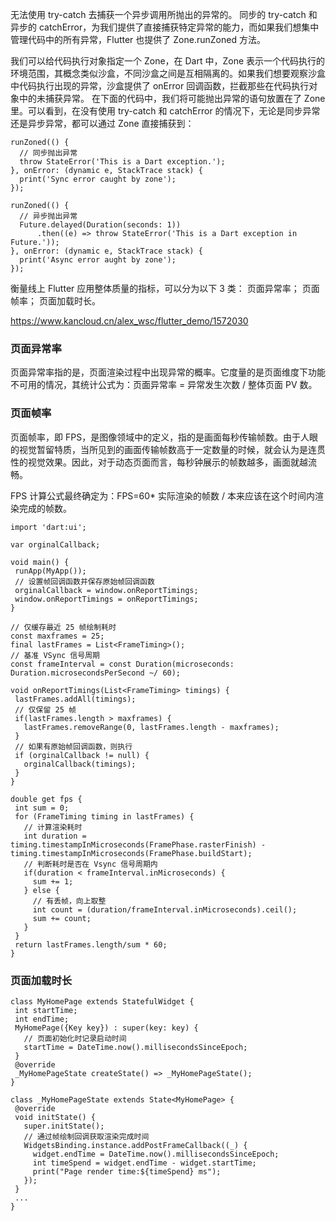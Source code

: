 






无法使用 try-catch 去捕获一个异步调用所抛出的异常的。
同步的 try-catch 和异步的 catchError，为我们提供了直接捕获特定异常的能力，而如果我们想集中管理代码中的所有异常，Flutter 也提供了 Zone.runZoned 方法。


我们可以给代码执行对象指定一个 Zone，在 Dart 中，Zone 表示一个代码执行的环境范围，其概念类似沙盒，不同沙盒之间是互相隔离的。如果我们想要观察沙盒中代码执行出现的异常，沙盒提供了 onError 回调函数，拦截那些在代码执行对象中的未捕获异常。
在下面的代码中，我们将可能抛出异常的语句放置在了 Zone 里。可以看到，在没有使用 try-catch 和 catchError 的情况下，无论是同步异常还是异步异常，都可以通过 Zone 直接捕获到：


```
runZoned(() {
  // 同步抛出异常
  throw StateError('This is a Dart exception.');
}, onError: (dynamic e, StackTrace stack) {
  print('Sync error caught by zone');
});
 
runZoned(() {
  // 异步抛出异常
  Future.delayed(Duration(seconds: 1))
      .then((e) => throw StateError('This is a Dart exception in Future.'));
}, onError: (dynamic e, StackTrace stack) {
  print('Async error aught by zone');
});

```



衡量线上 Flutter 应用整体质量的指标，可以分为以下 3 类：
页面异常率；
页面帧率；
页面加载时长。

https://www.kancloud.cn/alex_wsc/flutter_demo/1572030

### 页面异常率

页面异常率指的是，页面渲染过程中出现异常的概率。它度量的是页面维度下功能不可用的情况，其统计公式为：页面异常率 = 异常发生次数 / 整体页面 PV 数。



### 页面帧率

页面帧率，即 FPS，是图像领域中的定义，指的是画面每秒传输帧数。由于人眼的视觉暂留特质，当所见到的画面传输帧数高于一定数量的时候，就会认为是连贯性的视觉效果。因此，对于动态页面而言，每秒钟展示的帧数越多，画面就越流畅。


 FPS 计算公式最终确定为：FPS=60* 实际渲染的帧数 / 本来应该在这个时间内渲染完成的帧数。


 ```
import 'dart:ui';
 
var orginalCallback;
 
void main() {
  runApp(MyApp());
  // 设置帧回调函数并保存原始帧回调函数
  orginalCallback = window.onReportTimings;
  window.onReportTimings = onReportTimings;
}
 
// 仅缓存最近 25 帧绘制耗时
const maxframes = 25;
final lastFrames = List<FrameTiming>();
// 基准 VSync 信号周期
const frameInterval = const Duration(microseconds: Duration.microsecondsPerSecond ~/ 60);
 
void onReportTimings(List<FrameTiming> timings) {
  lastFrames.addAll(timings);
  // 仅保留 25 帧
  if(lastFrames.length > maxframes) {
    lastFrames.removeRange(0, lastFrames.length - maxframes);
  }
  // 如果有原始帧回调函数，则执行
  if (orginalCallback != null) {
    orginalCallback(timings);
  }
}
 
double get fps {
  int sum = 0;
  for (FrameTiming timing in lastFrames) {
    // 计算渲染耗时
    int duration = timing.timestampInMicroseconds(FramePhase.rasterFinish) - timing.timestampInMicroseconds(FramePhase.buildStart);
    // 判断耗时是否在 Vsync 信号周期内
    if(duration < frameInterval.inMicroseconds) {
      sum += 1;
    } else {
      // 有丢帧，向上取整
      int count = (duration/frameInterval.inMicroseconds).ceil();
      sum += count;
    }
  }
  return lastFrames.length/sum * 60;
}

 ```


 ### 页面加载时长


 ```
class MyHomePage extends StatefulWidget {
  int startTime;
  int endTime;
  MyHomePage({Key key}) : super(key: key) {
    // 页面初始化时记录启动时间
    startTime = DateTime.now().millisecondsSinceEpoch;
  }
  @override
  _MyHomePageState createState() => _MyHomePageState();
}
 
class _MyHomePageState extends State<MyHomePage> {
  @override
  void initState() {
    super.initState();
    // 通过帧绘制回调获取渲染完成时间
    WidgetsBinding.instance.addPostFrameCallback((_) {
      widget.endTime = DateTime.now().millisecondsSinceEpoch;
      int timeSpend = widget.endTime - widget.startTime;
      print("Page render time:${timeSpend} ms");
    });
  }
  ...
}

 ```